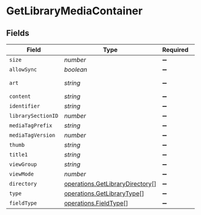 # GetLibraryMediaContainer


## Fields

| Field                                                                              | Type                                                                               | Required                                                                           | Description                                                                        | Example                                                                            |
| ---------------------------------------------------------------------------------- | ---------------------------------------------------------------------------------- | ---------------------------------------------------------------------------------- | ---------------------------------------------------------------------------------- | ---------------------------------------------------------------------------------- |
| `size`                                                                             | *number*                                                                           | :heavy_minus_sign:                                                                 | N/A                                                                                | 29                                                                                 |
| `allowSync`                                                                        | *boolean*                                                                          | :heavy_minus_sign:                                                                 | N/A                                                                                | false                                                                              |
| `art`                                                                              | *string*                                                                           | :heavy_minus_sign:                                                                 | N/A                                                                                | /:/resources/movie-fanart.jpg                                                      |
| `content`                                                                          | *string*                                                                           | :heavy_minus_sign:                                                                 | N/A                                                                                | secondary                                                                          |
| `identifier`                                                                       | *string*                                                                           | :heavy_minus_sign:                                                                 | N/A                                                                                | com.plexapp.plugins.library                                                        |
| `librarySectionID`                                                                 | *number*                                                                           | :heavy_minus_sign:                                                                 | N/A                                                                                | 1                                                                                  |
| `mediaTagPrefix`                                                                   | *string*                                                                           | :heavy_minus_sign:                                                                 | N/A                                                                                | /system/bundle/media/flags/                                                        |
| `mediaTagVersion`                                                                  | *number*                                                                           | :heavy_minus_sign:                                                                 | N/A                                                                                | 1701731894                                                                         |
| `thumb`                                                                            | *string*                                                                           | :heavy_minus_sign:                                                                 | N/A                                                                                | /:/resources/movie.png                                                             |
| `title1`                                                                           | *string*                                                                           | :heavy_minus_sign:                                                                 | N/A                                                                                | Movies                                                                             |
| `viewGroup`                                                                        | *string*                                                                           | :heavy_minus_sign:                                                                 | N/A                                                                                | secondary                                                                          |
| `viewMode`                                                                         | *number*                                                                           | :heavy_minus_sign:                                                                 | N/A                                                                                | 65592                                                                              |
| `directory`                                                                        | [operations.GetLibraryDirectory](../../models/operations/getlibrarydirectory.md)[] | :heavy_minus_sign:                                                                 | N/A                                                                                |                                                                                    |
| `type`                                                                             | [operations.GetLibraryType](../../models/operations/getlibrarytype.md)[]           | :heavy_minus_sign:                                                                 | N/A                                                                                |                                                                                    |
| `fieldType`                                                                        | [operations.FieldType](../../models/operations/fieldtype.md)[]                     | :heavy_minus_sign:                                                                 | N/A                                                                                |                                                                                    |
